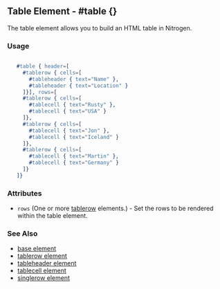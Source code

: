 <!-- dash: #table | Element | ###:Section -->



## Table Element - #table {}

The table element allows you to build an HTML table in Nitrogen.

### Usage

```erlang

   #table { header=[
	 #tablerow { cells=[
	   #tableheader { text="Name" },
	   #tableheader { text="Location" }
	 ]}], rows=[
	 #tablerow { cells=[
	   #tablecell { text="Rusty" },
	   #tablecell { text="USA" }
	 ]},
	 #tablerow { cells=[
	   #tablecell { text="Jon" },
	   #tablecell { text="Iceland" }
	 ]},
	 #tablerow { cells=[
	   #tablecell { text="Martin" },
	   #tablecell { text="Germany" }
	 ]}
   ]}

```

### Attributes

* `rows` (One or more [tablerow](./tablerow.md) elements.) - Set the rows to
  be rendered within the table element.

### See Also

 *  [base element](./element_base.md)
 *  [tablerow element](./tablerow.md)
 *  [tableheader element](./tableheader.md)
 *  [tablecell element](./tablecell.md)
 *  [singlerow element](./singlerow.md)
